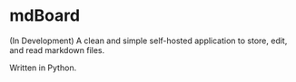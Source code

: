 # mdBoard
(In Development) A clean and simple self-hosted application to store, edit, and read markdown files.

Written in Python.
